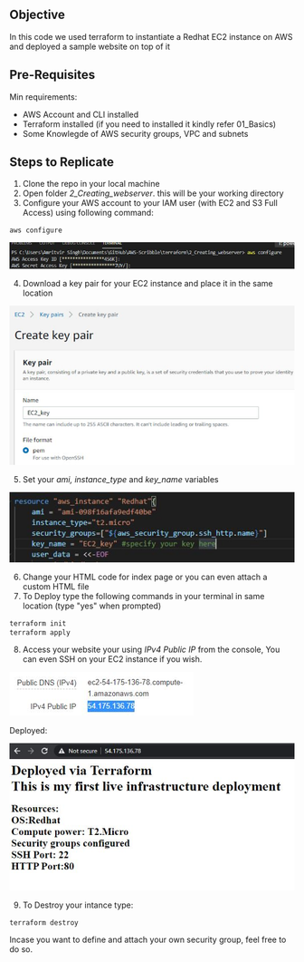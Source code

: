 ## Objective
In this code we used terraform to instantiate a Redhat EC2 instance on AWS and deployed a sample website on top of it 

## Pre-Requisites 
Min requirements:
- AWS Account and CLI installed
- Terraform installed (if you need to installed it kindly refer 01_Basics)
- Some Knowlegde of AWS security groups, VPC and subnets 

## Steps to Replicate
1) Clone the repo in your local machine
2) Open folder _2_Creating_webserver_. this will be your working directory
3) Configure your AWS account to your IAM user (with EC2 and S3 Full Access) using following command:
~~~
aws configure
~~~
![](.images/awsconfigure.JPG)

4) Download a key pair for your EC2 instance and place it in the same location

![](.images/keypair.JPG)

5) Set your _ami, instance_type_ and _key_name_ variables

![](.images/resources.JPG)

6) Change your HTML code for index page or you can even attach a custom HTML file
7) To Deploy type the following commands in your terminal in same location (type "yes" when prompted)
~~~
terraform init
terraform apply
~~~
8) Access your website your using _IPv4 Public IP_ from the console, You can even SSH on your EC2 instance if you wish.

![](.images/publicip.JPG)

Deployed:

![](.images/Deployement.JPG)

9) To Destroy your intance type:
~~~
terraform destroy
~~~

Incase you want to define and attach your own security group, feel free to do so.
